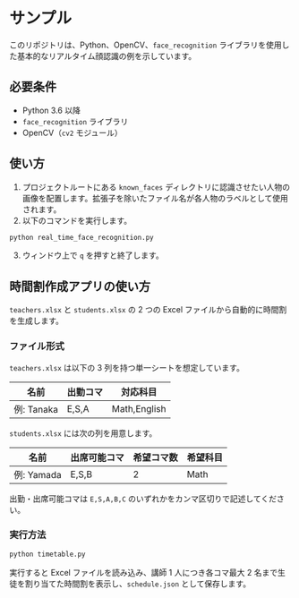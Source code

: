 # サンプル

このリポジトリは、Python、OpenCV、`face_recognition` ライブラリを使用した基本的なリアルタイム顔認識の例を示しています。

## 必要条件

- Python 3.6 以降
- `face_recognition` ライブラリ
- OpenCV（`cv2` モジュール）

## 使い方

1. プロジェクトルートにある `known_faces` ディレクトリに認識させたい人物の画像を配置します。拡張子を除いたファイル名が各人物のラベルとして使用されます。
2. 以下のコマンドを実行します。

```bash
python real_time_face_recognition.py
```

3. ウィンドウ上で `q` を押すと終了します。

## 時間割作成アプリの使い方

`teachers.xlsx` と `students.xlsx` の 2 つの Excel ファイルから自動的に時間割を生成します。

### ファイル形式

`teachers.xlsx` は以下の 3 列を持つ単一シートを想定しています。

| 名前 | 出勤コマ | 対応科目 |
|------|----------|----------|
| 例: Tanaka | E,S,A | Math,English |

`students.xlsx` には次の列を用意します。

| 名前 | 出席可能コマ | 希望コマ数 | 希望科目 |
|------|--------------|------------|----------|
| 例: Yamada | E,S,B | 2 | Math |

出勤・出席可能コマは `E,S,A,B,C` のいずれかをカンマ区切りで記述してください。

### 実行方法

```bash
python timetable.py
```

実行すると Excel ファイルを読み込み、講師 1 人につき各コマ最大 2 名まで生徒を割り当てた時間割を表示し、`schedule.json` として保存します。

